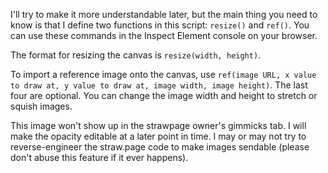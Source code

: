 I'll try to make it more understandable later, but the main thing you need to know is that I define two functions in this script: `resize()` and `ref()`. You can use these commands in the Inspect Element console on your browser.

The format for resizing the canvas is `resize(width, height)`.

To import a reference image onto the canvas, use `ref(image URL, x value to draw at, y value to draw at, image width, image height)`. The last four are optional. You can change the image width and height to stretch or squish images.

This image won't show up in the strawpage owner's gimmicks tab. I will make the opacity editable at a later point in time. I may or may not try to reverse-engineer the straw.page code to make images sendable (please don't abuse this feature if it ever happens). 
